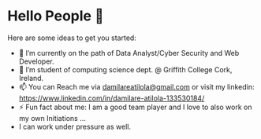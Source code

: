 # Hello People 👋


Here are some ideas to get you started:

- 🔭 I’m currently on the path of Data Analyst/Cyber Security and Web Developer.
- 🌱 I’m student of computing science dept. @ Griffith College Cork, Ireland.
- 📫 You can Reach me via damilareatilola@gmail.com or visit my linkedin: https://www.linkedin.com/in/damilare-atilola-133530184/
- ⚡ Fun fact about me: I am a good team player and I love to also work on my own Initiations ...
- I can work under pressure as well.
